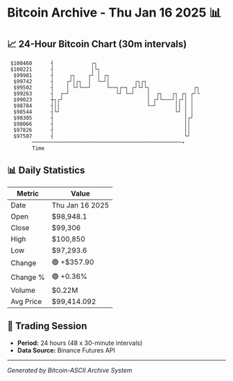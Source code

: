 # Bitcoin Archive - Thu Jan 16 2025 📊

## 📈 24-Hour Bitcoin Chart (30m intervals)

```
 $100460      ┤            ┌┐                                  
 $100221      ┤            │└┐                                 
  $99981      ┤     ┌┐    ┌┘ │ ┌┐                              
  $99742      ┤    ┌┘│┌┐  │  └─┘│        ┌┐┌┐                  
  $99502      ┤    │ └┘└──┘     └──┐┌─┐ ┌┘└┘└┐              ┌┐ 
  $99263      ┤  ┌─┘               └┘ └─┘    │  ┌┐   ┌┐ ┌┐ ┌┘└ 
  $99023      ┼┐┌┘                           │ ┌┘└───┘│┌┘│ │   
  $98784      ┤││                            └─┘      ││ │ │   
  $98544      ┤└┘                                     └┘ │ │   
  $98305      ┤                                          │┌┘   
  $98066      ┤                                          ││    
  $97826      ┤                                          ││    
  $97587      ┤                                          └┘    
        ────────────────────────────────────────────────→
        Time
```

## 📊 Daily Statistics

| Metric | Value |
|--------|-------|
| Date | Thu Jan 16 2025 |
| Open | $98,948.1 |
| Close | $99,306 |
| High | $100,850 |
| Low | $97,293.6 |
| Change | 🟢 +$357.90 |
| Change % | 🟢 +0.36% |
| Volume | $0.22M |
| Avg Price | $99,414.092 |

## 📅 Trading Session

- **Period:** 24 hours (48 x 30-minute intervals)
- **Data Source:** Binance Futures API

---
*Generated by Bitcoin-ASCII Archive System*
